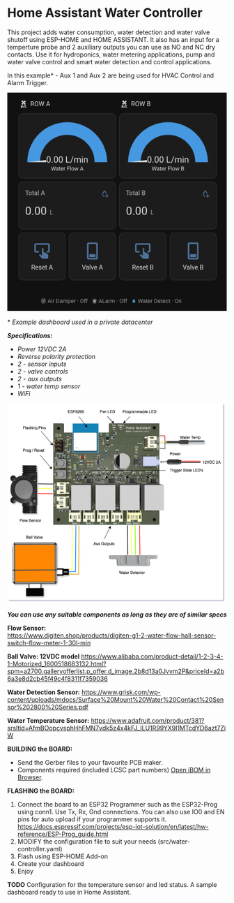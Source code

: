 
# Home Assistant Water Controller

This project adds water consumption, water detection and water valve shutoff using ESP-HOME and HOME ASSISTANT. It also has an input for a temperture probe and 2 auxiliary outputs you can use as NO and NC dry contacts.  Use it for hydroponics, water metering applications, pump and water valve control and smart water detection and control applications.

In this example* - Aux 1 and Aux 2 are being used for HVAC Control and Alarm Trigger.

![HA Dashboard](images/screenshot_ha_dashboard.png)

\* *Example dashboard used in a private datacenter*

***Specifications:***

- *Power 12VDC 2A*
- *Reverse polarity protection*
- *2 - sensor inputs*
- *2 - valve controls*
- *2 - aux outputs*
- *1 - water temp sensor*
- *WiFi*

![Board Connection](images/Board_Connection.png)

***You can use any suitable components as long as they are of similar specs***

**Flow Sensor:**  
<https://www.digiten.shop/products/digiten-g1-2-water-flow-hall-sensor-switch-flow-meter-1-30l-min>

**Ball Valve:  12VDC model**
<https://www.alibaba.com/product-detail/1-2-3-4-1-Motorized_1600518683132.html?spm=a2700.galleryofferlist.p_offer.d_image.2b8d13a0Jvvm2P&priceId=a2b6a3e8d2cb45f49c4f8311f7359036>

**Water Detection Sensor:** 
<https://www.grisk.com/wp-content/uploads/mdocs/Surface%20Mount%20Water%20Contact%20Sensor%202800%20Series.pdf>

**Water Temperature Sensor:**
<https://www.adafruit.com/product/381?srsltid=AfmBOopcvsphHhFMN7vdk5z4x4kFJ_ILU1R99YX9l1MTcdYD6azt7ZiW>

**BUILDING the BOARD:**

- Send the Gerber files to your favourite PCB maker.  
- Components required (included LCSC part numbers) [Open iBOM in Browser](https://marcellogentile.github.io/Home-Assistant-Water-Controller/ibom.html).

**FLASHING the BOARD:**

1. Connect the board to an ESP32 Programmer such as the ESP32-Prog using conn1.  Use Tx, Rx, Gnd connections.   You can also use IO0 and EN pins for auto upload if your programmer supports it. <https://docs.espressif.com/projects/esp-iot-solution/en/latest/hw-reference/ESP-Prog_guide.html>
2. MODIFY the configuration file to suit your needs (src/water-controller.yaml)
3. Flash using ESP-HOME Add-on
4. Create your dashboard
5. Enjoy

**TODO**
Configuration for the temperature sensor and led status.  A sample dashboard ready to use in Home Assistant.
